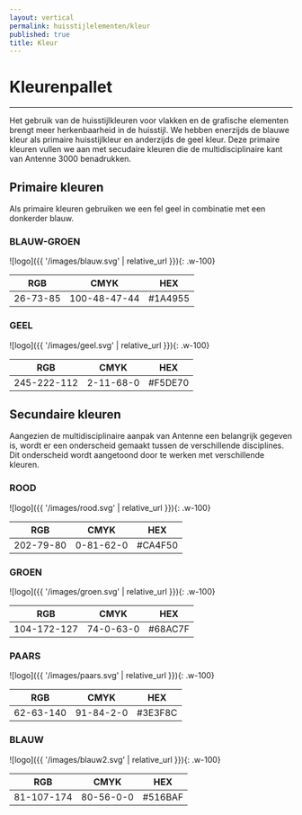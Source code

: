 ```yaml
---
layout: vertical
permalink: huisstijlelementen/kleur
published: true
title: Kleur
---
```


# Kleurenpallet
***
Het gebruik van de huisstijlkleuren voor vlakken en de grafische elementen brengt meer herkenbaarheid in de huisstijl. We hebben enerzijds de blauwe kleur als primaire huisstijlkleur en anderzijds de geel kleur. Deze primaire kleuren vullen we aan met secudaire kleuren die de multidisciplinaire kant van Antenne 3000 benadrukken.


## Primaire kleuren

Als primaire kleuren gebruiken we een fel geel in combinatie met een donkerder blauw. 
### BLAUW-GROEN
  
![logo]({{ '/images/blauw.svg' | relative_url }}){: .w-100}

RGB | CMYK | HEX
------------ | ------------- | ------------ 
26-73-85 | 100-48-47-44 |#1A4955

### GEEL

![logo]({{ '/images/geel.svg' | relative_url }}){: .w-100}

RGB | CMYK | HEX
------------ | ------------- | ------------ 
245-222-112 | 2-11-68-0 |#F5DE70

## Secundaire kleuren
Aangezien de multidisciplinaire aanpak van Antenne een belangrijk gegeven is, wordt er een onderscheid gemaakt tussen de verschillende disciplines. Dit onderscheid wordt aangetoond door te werken met verschillende kleuren.

### ROOD

![logo]({{ '/images/rood.svg' | relative_url }}){: .w-100}

RGB | CMYK | HEX
------------ | ------------- | ------------ 
202-79-80 | 0-81-62-0 |#CA4F50

### GROEN

![logo]({{ '/images/groen.svg' | relative_url }}){: .w-100}

RGB | CMYK | HEX
------------ | ------------- | ------------ 
104-172-127 | 74-0-63-0 |#68AC7F

### PAARS

![logo]({{ '/images/paars.svg' | relative_url }}){: .w-100}

RGB | CMYK | HEX
------------ | ------------- | ------------ 
62-63-140 | 91-84-2-0 |#3E3F8C

### BLAUW

![logo]({{ '/images/blauw2.svg' | relative_url }}){: .w-100}

RGB | CMYK | HEX
------------ | ------------- | ------------ 
81-107-174 | 80-56-0-0 |#516BAF